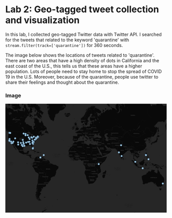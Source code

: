 # Lab 2: Geo-tagged tweet collection and visualization

In this lab, I collected geo-tagged Twitter data with Twitter API. I searched for the tweets that related to the keyword 'quarantine' with ` stream.filter(track=['quarantine'])` for 360 seconds.

The image below shows the locations of tweets related to 'quarantine'. There are two areas that have a high density of dots in California and the east coast of the U.S., this tells us that these areas have a higher population. Lots of people need to stay home to stop the spread of COVID 19 in the U.S. Moreover, because of the quarantine, people use twitter to share their feelings and thought about the quarantine. 

### Image
![lab2 map](https://github.com/chongzhiyang/geo-tagged-tweet/blob/master/img/lab2.png)
